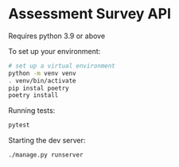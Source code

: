 # Assessment Survey API

Requires python 3.9 or above

To set up your environment:

```bash
# set up a virtual environment
python -m venv venv
. venv/bin/activate
pip instal poetry
poetry install
```

Running tests:

```bash
pytest
```

Starting the dev server:

```bash
./manage.py runserver
```